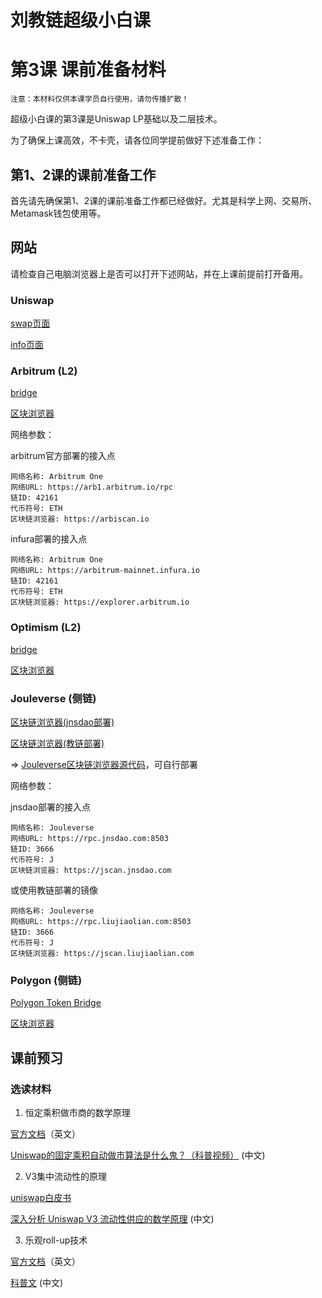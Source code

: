 # 刘教链超级小白课
# 第3课 课前准备材料

~~~
注意：本材料仅供本课学员自行使用，请勿传播扩散！
~~~

超级小白课的第3课是Uniswap LP基础以及二层技术。

为了确保上课高效，不卡壳，请各位同学提前做好下述准备工作：

## 第1、2课的课前准备工作

首先请先确保第1、2课的课前准备工作都已经做好。尤其是科学上网、交易所、Metamask钱包使用等。

## 网站

请检查自己电脑浏览器上是否可以打开下述网站，并在上课前提前打开备用。

### Uniswap

[swap页面](https://app.uniswap.org/)

[info页面](https://info.uniswap.org/)

### Arbitrum (L2)

[bridge](https://bridge.arbitrum.io/)

[区块浏览器](https://arbiscan.io/)

网络参数：

arbitrum官方部署的接入点
```
网络名称: Arbitrum One
网络URL: https://arb1.arbitrum.io/rpc
链ID: 42161
代币符号: ETH
区块链浏览器: https://arbiscan.io
```

infura部署的接入点
```
网络名称: Arbitrum One
网络URL: https://arbitrum-mainnet.infura.io
链ID: 42161
代币符号: ETH
区块链浏览器: https://explorer.arbitrum.io
```

### Optimism (L2)

[bridge](https://gateway.optimism.io/)

[区块浏览器](https://optimistic.etherscan.io/)

### Jouleverse (侧链)

[区块链浏览器(jnsdao部署)](https://jscan.jnsdao.com)

[区块链浏览器(教链部署)](https://jscan.liujiaolian.com)

=> [Jouleverse区块链浏览器源代码](https://github.com/jouleverse/explorer)，可自行部署

网络参数：

jnsdao部署的接入点
```
网络名称: Jouleverse
网络URL: https://rpc.jnsdao.com:8503
链ID: 3666
代币符号: J
区块链浏览器: https://jscan.jnsdao.com
```

或使用教链部署的镜像
```
网络名称: Jouleverse
网络URL: https://rpc.liujiaolian.com:8503
链ID: 3666
代币符号: J
区块链浏览器: https://jscan.liujiaolian.com
```

### Polygon (侧链)

[Polygon Token Bridge](https://wallet.polygon.technology/bridge/)

[区块浏览器](https://polygonscan.com/)

## 课前预习

### 选读材料

1. 恒定乘积做市商的数学原理

[官方文档](https://docs.uniswap.org/protocol/V2/concepts/protocol-overview/how-uniswap-works)（英文）

[Uniswap的固定乘积自动做市算法是什么鬼？（科普视频）](https://www.bilibili.com/video/BV1EZ4y1L7YY/) (中文)

2. V3集中流动性的原理

[uniswap白皮书](https://uniswap.org/whitepaper-v3.pdf)

[深入分析 Uniswap V3 流动性供应的数学原理](https://blog.csdn.net/SierraW/article/details/121795571) (中文)

3. 乐观roll-up技术

[官方文档](https://ethereum.org/en/developers/docs/scaling/optimistic-rollups/)（英文）

[科普文](https://zhuanlan.zhihu.com/p/199239993) (中文)
